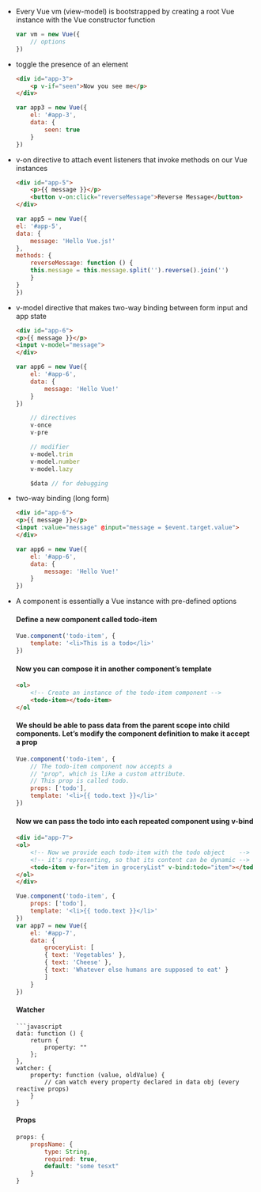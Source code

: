 
- Every Vue vm (view-model) is bootstrapped by creating a root Vue instance with the Vue constructor function
    ```javascript
    var vm = new Vue({
        // options
    })
    ```

- toggle the presence of an element
    ```html
    <div id="app-3">
        <p v-if="seen">Now you see me</p>
    </div>
    ```
    ```javascript
    var app3 = new Vue({
        el: '#app-3',
        data: {
            seen: true
        }
    })
    ```

- v-on directive to attach event listeners that invoke methods on our Vue instances
    ```html
    <div id="app-5">
        <p>{{ message }}</p>
        <button v-on:click="reverseMessage">Reverse Message</button>
    </div>
    ```
    ```javascript
    var app5 = new Vue({
    el: '#app-5',
    data: {
        message: 'Hello Vue.js!'
    },
    methods: {
        reverseMessage: function () {
        this.message = this.message.split('').reverse().join('')
        }
    }
    })
    ```

- v-model directive that makes two-way binding between form input and app state
    ```html
    <div id="app-6">
    <p>{{ message }}</p>
    <input v-model="message">
    </div>
    ```
    ```javascript
    var app6 = new Vue({
        el: '#app-6',
        data: {
            message: 'Hello Vue!'
        }
    })
    ```
    
    ```js
        // directives
        v-once
        v-pre
    ```
    
    ```js
        // modifier
        v-model.trim
        v-model.number
        v-model.lazy
    ```
    ```js
        $data // for debugging
    ```

- two-way binding (long form)
    ```html
    <div id="app-6">
    <p>{{ message }}</p>
    <input :value="message" @input="message = $event.target.value">
    </div>
    ```
    ```javascript
    var app6 = new Vue({
        el: '#app-6',
        data: {
            message: 'Hello Vue!'
        }
    })
    ```

- A component is essentially a Vue instance with pre-defined options
    
    #### Define a new component called todo-item
    ```javascript
    Vue.component('todo-item', {
        template: '<li>This is a todo</li>'
    })
    ```

    #### Now you can compose it in another component’s template
    ```html
    <ol>
        <!-- Create an instance of the todo-item component -->
        <todo-item></todo-item>
    </ol
    ```

    #### We should be able to pass data from the parent scope into child components. Let’s modify the component definition to make it accept a prop
    ```javascript
    Vue.component('todo-item', {
        // The todo-item component now accepts a
        // "prop", which is like a custom attribute.
        // This prop is called todo.
        props: ['todo'],
        template: '<li>{{ todo.text }}</li>'
    })
    ```

    #### Now we can pass the todo into each repeated component using v-bind
    ```html
    <div id="app-7">
    <ol>
        <!-- Now we provide each todo-item with the todo object    -->
        <!-- it's representing, so that its content can be dynamic -->
        <todo-item v-for="item in groceryList" v-bind:todo="item"></todo-item>
    </ol>
    </div>
    ```
    ```javascript
    Vue.component('todo-item', {
        props: ['todo'],
        template: '<li>{{ todo.text }}</li>'
    })
    var app7 = new Vue({
        el: '#app-7',
        data: {
            groceryList: [
            { text: 'Vegetables' },
            { text: 'Cheese' },
            { text: 'Whatever else humans are supposed to eat' }
            ]
        }
    })
    ```

    #### Watcher
    ```
    ```javascript
    data: function () {
        return {
            property: ""
        };
    },
    watcher: {
        property: function (value, oldValue) {
            // can watch every property declared in data obj (every reactive props)
        }
    }

    ```
    
    #### Props
    ```javascript
    props: {
        propsName: {
            type: String,
            required: true,
            default: "some tesxt"
        }
    }

    ```
    
